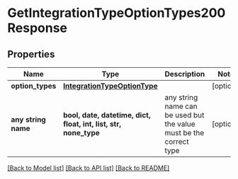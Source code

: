 # GetIntegrationTypeOptionTypes200Response


## Properties
Name | Type | Description | Notes
------------ | ------------- | ------------- | -------------
**option_types** | [**IntegrationTypeOptionType**](IntegrationTypeOptionType.md) |  | [optional] 
**any string name** | **bool, date, datetime, dict, float, int, list, str, none_type** | any string name can be used but the value must be the correct type | [optional]

[[Back to Model list]](../README.md#documentation-for-models) [[Back to API list]](../README.md#documentation-for-api-endpoints) [[Back to README]](../README.md)


